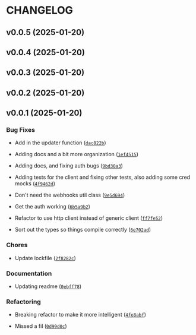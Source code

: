 # CHANGELOG


## v0.0.5 (2025-01-20)


## v0.0.4 (2025-01-20)


## v0.0.3 (2025-01-20)


## v0.0.2 (2025-01-20)


## v0.0.1 (2025-01-20)

### Bug Fixes

- Add in the updater function
  ([`dac822b`](https://github.com/andy-goellner/pco-python-sdk/commit/dac822b2291e87813578d563fc76d9841a91fafb))

- Adding docs and a bit more organization
  ([`1ef4515`](https://github.com/andy-goellner/pco-python-sdk/commit/1ef45151ea20e06f90661c13b74768de38d6bbaf))

- Adding docs, and fixing auth bugs
  ([`9bd30a3`](https://github.com/andy-goellner/pco-python-sdk/commit/9bd30a3cc6a776327aac1f785cbba623e2067c60))

- Adding tests for the client and fixing other tests, also adding some cred mocks
  ([`4f9462d`](https://github.com/andy-goellner/pco-python-sdk/commit/4f9462d0c8209a867803d0f2bb8588786ad92b2d))

- Don't need the webhooks util class
  ([`9e5d694`](https://github.com/andy-goellner/pco-python-sdk/commit/9e5d6944d7c69ef806f6de50db34da8c1e1efc29))

- Get the auth working
  ([`6b5a9b2`](https://github.com/andy-goellner/pco-python-sdk/commit/6b5a9b2605074ea5acf7efe6bd1d3e2f28346da8))

- Refactor to use http client instead of generic client
  ([`ff7fe52`](https://github.com/andy-goellner/pco-python-sdk/commit/ff7fe5221c15ed82e3eb248add0f4b3b9102c506))

- Sort out the types so things compile correctly
  ([`6e702ad`](https://github.com/andy-goellner/pco-python-sdk/commit/6e702ad99a6c6af772ca530128cff7a69412030c))

### Chores

- Update lockfile
  ([`2f8282c`](https://github.com/andy-goellner/pco-python-sdk/commit/2f8282c6a9b63b053d1e1a29a2dff3600333a7df))

### Documentation

- Updating readme
  ([`0ebff78`](https://github.com/andy-goellner/pco-python-sdk/commit/0ebff78feb42c6d956daf9ca5c3dec11cf0ae962))

### Refactoring

- Breaking refactor to make it more intelligent
  ([`4fe8abf`](https://github.com/andy-goellner/pco-python-sdk/commit/4fe8abf59d6b13213bc7ef4aeef5a14323dc564c))

- Missed a fil
  ([`0d99d0c`](https://github.com/andy-goellner/pco-python-sdk/commit/0d99d0cc6d0f4178ea7c2eebdc8b92971a9e8780))
